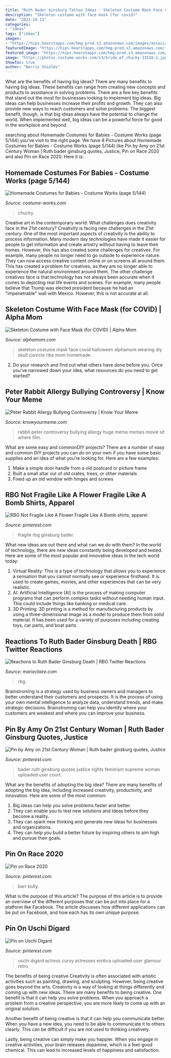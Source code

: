 ```yaml
---
title: "Ruth Bader Ginsburg Tattoo Ideas - Skeleton Costume Mask Face Covid Halloween Alphamom Wearing Diy Skull Clavicle Ribs Mom Homemade"
description: "Skeleton costume with face mask (for covid)"
date: "2022-10-13"
categories:
- "ideas"
tags: ["ideas"]
images:
- "https://hips.hearstapps.com/hmg-prod.s3.amazonaws.com/images/associate-justice-of-the-supreme-court-of-the-united-states-news-photo-1600473656.jpg?crop=1.00xw:0.762xh;0,0.0971xh&amp;resize=1200:*"
featuredImage: "https://hips.hearstapps.com/hmg-prod.s3.amazonaws.com/images/associate-justice-of-the-supreme-court-of-the-united-states-news-photo-1600473656.jpg?crop=1.00xw:0.762xh;0,0.0971xh&amp;resize=1200:*"
featured_image: "https://hips.hearstapps.com/hmg-prod.s3.amazonaws.com/images/associate-justice-of-the-supreme-court-of-the-united-states-news-photo-1600473656.jpg?crop=1.00xw:0.762xh;0,0.0971xh&amp;resize=1200:*"
image: "https://photos.costume-works.com/x3/bride_of_chucky-31518-1.jpg"
ShowToc: true
author: "Norris Shields"
---
```



What are the benefits of having big ideas?
There are many benefits to having big ideas. These benefits can range from creating new concepts and products to assistance in solving problems. There are a few key benefits that stand out the most for businesses looking to implement big ideas. 
Big ideas can help businesses increase their profits and growth. They can also provide new ways to reach customers and solve problems. The biggest benefit, though, is that big ideas always have the potential to change the world. When implemented well, big ideas can be a powerful force for good in the workplace and beyond.

	

		
searching about Homemade Costumes for Babies - Costume Works (page 5/144) you've visit to the right page. We have 8 Pictures about Homemade Costumes for Babies - Costume Works (page 5/144) like Pin by Amy on 21st Century Woman | Ruth bader ginsburg quotes, Justice, Pin on Race 2020 and also Pin on Race 2020. Here it is:
		
    
## Homemade Costumes For Babies - Costume Works (page 5/144)

<img loading=lazy src="https://photos.costume-works.com/x3/bride_of_chucky-31518-1.jpg" onerror="this.onerror=null;this.src='https://tse4.mm.bing.net/th?id=OIP.khdO6Q26DUKOL5jH_XdnxgAAAA&amp;pid=15.1';" alt="Homemade Costumes for Babies - Costume Works (page 5/144)">

_Source: costume-works.com_

>chucky. 

	

Creative art in the contemporary world: What challenges does creativity face in the 21st century?
Creativity is facing new challenges in the 21st century. One of the most important aspects of creativity is the ability to process information. Many modern day technologies have made it easier for people to get information and create artistry without having to leave their homes. However, this has also created some challenges for creatives. For example, many people no longer need to go outside to experience nature. They can now access creative content online or on screens all around them. This has created a problem for creatives, as they are no longer able to experience the natural environment around them. The other challenge creatives face is that technology has not always been accurate when it comes to depicting real life events and scenes. For example, many people believe that Trump was elected president because he had an "impenetrable" wall with Mexico. However, this is not accurate at all.

    
## Skeleton Costume With Face Mask (for COVID) | Alpha Mom

<img loading=lazy src="https://alphamom.com/wp-content/uploads/2020/10/skeleton-mask-costume-alphamom.jpg" onerror="this.onerror=null;this.src='https://tse1.mm.bing.net/th?id=OIP.wbXSba5IT1PlAOQem31odgHaKF&amp;pid=15.1';" alt="Skeleton Costume with Face Mask (for COVID) | Alpha Mom">

_Source: alphamom.com_

>skeleton costume mask face covid halloween alphamom wearing diy skull clavicle ribs mom homemade. 

	

2. Do your research and find out what others have done before you. Once you've narrowed down your idea, what resources do you need to get started? 

    
## Peter Rabbit Allergy Bullying Controversy | Know Your Meme

<img loading=lazy src="https://i.kym-cdn.com/entries/icons/facebook/000/025/430/peter.jpg" onerror="this.onerror=null;this.src='https://tse4.mm.bing.net/th?id=OIP.30SJ6K-nf-v4V05SWR12gwHaEK&amp;pid=15.1';" alt="Peter Rabbit Allergy Bullying Controversy | Know Your Meme">

_Source: knowyourmeme.com_

>rabbit peter controversy bullying allergy huge meme memes movie sit where film. 

	

What are some easy and commonDIY projects?
There are a number of easy and common DIY projects you can do on your own if you have some basic supplies and an idea of what you’re looking for. Here are a few examples:
1. Make a simple door handle from a old postcard or picture frame
2. Built a small altar out of old crates, trees, or other materials
3. Fixed up an old window with hinges and screws

    
## RBG Not Fragile Like A Flower Fragile Like A Bomb Shirts, Apparel

<img loading=lazy src="https://i.pinimg.com/736x/38/fc/c7/38fcc723cb96584748f53b71de40e5d1.jpg" onerror="this.onerror=null;this.src='https://tse1.mm.bing.net/th?id=OIP.wwIPK0Oh7V6GhTF3RMWUSgHaJQ&amp;pid=15.1';" alt="RBG Not Fragile Like A Flower Fragile Like A Bomb shirts, apparel">

_Source: pinterest.com_

>fragile rbg ginsburg bader. 

	

What new ideas are out there and what can we do with them?
In the world of technology, there are new ideas constantly being developed and tested. Here are some of the most popular and innovative ideas in the tech world today: 
1. Virtual Reality: This is a type of technology that allows you to experience a sensation that you cannot normally see or experience firsthand. It is used to create games, movies, and other experiences that can be very realistic. 
2. AI: Artificial Intelligence (AI) is the process of making computer programs that can perform complex tasks without needing human input. This could include things like banking or medical care. 
3. 3D Printing: 3D printing is a method for manufacturing products by using a three-dimensional image as a model to produce them from solid material. It has been used for a variety of purposes including creating toys, car parts, and boat parts.

    
## Reactions To Ruth Bader Ginsburg Death | RBG Twitter Reactions

<img loading=lazy src="https://hips.hearstapps.com/hmg-prod.s3.amazonaws.com/images/associate-justice-of-the-supreme-court-of-the-united-states-news-photo-1600473656.jpg?crop=1.00xw:0.762xh;0,0.0971xh&amp;resize=1200:*" onerror="this.onerror=null;this.src='https://tse3.mm.bing.net/th?id=OIP.WioZysZhZe759W4m8GOlDwHaDu&amp;pid=15.1';" alt="Reactions to Ruth Bader Ginsburg Death | RBG Twitter Reactions">

_Source: marieclaire.com_

>rbg. 

	

Brainstroming is a strategy used by business owners and managers to better understand their customers and prospects. It is the process of using your own mental intelligence to analyze data, understand trends, and make strategic decisions. Brainstroming can help you identify where your customers are weakest and where you can improve your business.

    
## Pin By Amy On 21st Century Woman | Ruth Bader Ginsburg Quotes, Justice

<img loading=lazy src="https://i.pinimg.com/originals/b6/11/06/b61106af7b9da7121f55c1a0b3ccd7ba.jpg" onerror="this.onerror=null;this.src='https://tse3.mm.bing.net/th?id=OIP.AhI2oSTnpZXnUvUfMvigyQHaHa&amp;pid=15.1';" alt="Pin by Amy on 21st Century Woman | Ruth bader ginsburg quotes, Justice">

_Source: pinterest.com_

>bader ruth ginsburg quotes justice rights feminism supreme woman uploaded user court. 

	

What are the benefits of adopting the big idea?
There are many benefits of adopting the big idea, including increased creativity, productivity, and innovation. Here are some of the most common: 
1. Big ideas can help you solve problems faster and better.
2. They can enable you to test new solutions and Ideas before they become a reality. 
3. They can spark new thinking and generate new ideas for businesses and organizations. 
4. They can help you build a better future by inspiring others to aim high and pursue their goals.

    
## Pin On Race 2020

<img loading=lazy src="https://i.pinimg.com/originals/f6/d9/64/f6d964fcda8f1b9f6d32f2292f58ff36.jpg" onerror="this.onerror=null;this.src='https://tse1.mm.bing.net/th?id=OIP.fFfwuxYAKFt7ADYm1xkHaQHaE8&amp;pid=15.1';" alt="Pin on Race 2020">

_Source: pinterest.com_

>barr bully. 

	

What is the purpose of this article?
The purpose of this article is to provide an overview of the different purposes that can be put into place for a platform like Facebook. The article discusses how different applications can be put on Facebook, and how each has its own unique purpose.

    
## Pin On Uschi Digard

<img loading=lazy src="https://i.pinimg.com/736x/7f/cc/c9/7fccc9cc893cd5ec490793482eed5e89--glamour-film.jpg" onerror="this.onerror=null;this.src='https://tse4.mm.bing.net/th?id=OIP.lQECRGObE0uL95KduN2lKQHaML&amp;pid=15.1';" alt="Pin on Uschi Digard">

_Source: pinterest.com_

>uschi digard actress curvy actresses erotica uploaded user glamour retro. 

	

The benefits of being creative
Creativity is often associated with artistic activities such as painting, drawing, and sculpting. However, being creative goes beyond the arts. Creativity is a way of looking at things differently and coming up with new ideas.
There are many benefits to being creative. One benefit is that it can help you solve problems. When you approach a problem from a creative perspective, you are more likely to come up with an original solution.

Another benefit of being creative is that it can help you communicate better. When you have a new idea, you need to be able to communicate it to others clearly. This can be difficult if you are not used to thinking creatively.

Lastly, being creative can simply make you happier. When you engage in creative activities, your brain releases dopamine, which is a feel-good chemical. This can lead to increased levels of happiness and satisfaction.

